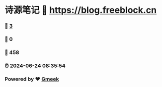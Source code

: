 # 诗源笔记 :link: https://blog.freeblock.cn 
### :page_facing_up: [3](https://blog.freeblock.cn/tag.html) 
### :speech_balloon: 0 
### :hibiscus: 458 
### :alarm_clock: 2024-06-24 08:35:54 
### Powered by :heart: [Gmeek](https://github.com/Meekdai/Gmeek)
